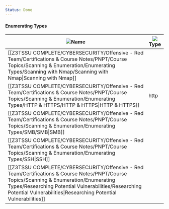 ```yaml
---
Status: Done
---
```

#### Enumerating Types

|![](https://www.notion.so/icons/font_gray.svg)Name|![](https://www.notion.so/icons/list_gray.svg)Type|
|---|---|
|[[Z3TSSU COMPLETE/CYBERSECURITY/Offensive - Red Team/Certifications & Course Notes/PNPT/Course Topics/Scanning & Enumeration/Enumerating Types/Scanning with Nmap/Scanning with Nmap\|Scanning with Nmap]]||
|[[Z3TSSU COMPLETE/CYBERSECURITY/Offensive - Red Team/Certifications & Course Notes/PNPT/Course Topics/Scanning & Enumeration/Enumerating Types/HTTP & HTTPS/HTTP & HTTPS\|HTTP & HTTPS]]|http|
|[[Z3TSSU COMPLETE/CYBERSECURITY/Offensive - Red Team/Certifications & Course Notes/PNPT/Course Topics/Scanning & Enumeration/Enumerating Types/SMB/SMB\|SMB]]||
|[[Z3TSSU COMPLETE/CYBERSECURITY/Offensive - Red Team/Certifications & Course Notes/PNPT/Course Topics/Scanning & Enumeration/Enumerating Types/SSH\|SSH]]||
|[[Z3TSSU COMPLETE/CYBERSECURITY/Offensive - Red Team/Certifications & Course Notes/PNPT/Course Topics/Scanning & Enumeration/Enumerating Types/Researching Potential Vulnerabilities/Researching Potential Vulnerabilities\|Researching Potential Vulnerabilities]]||
